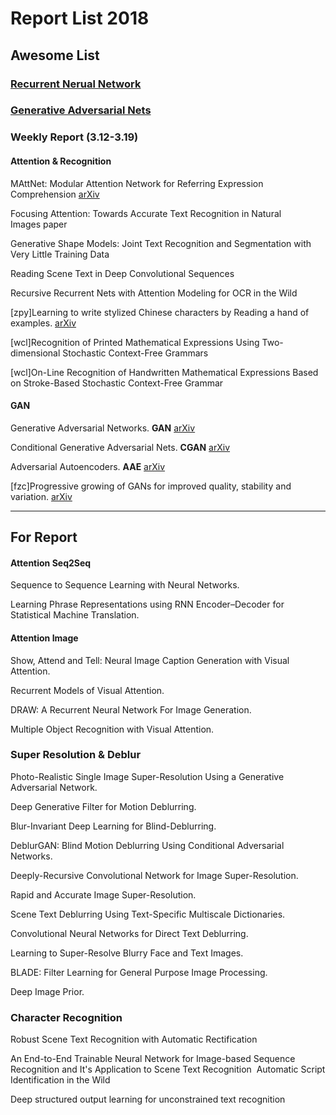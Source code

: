 # Report List 2018

## Awesome List
### [Recurrent Nerual Network](../../../awesome-rnn)
### [Generative Adversarial Nets](https://github.com/YadiraF/GAN)

### Weekly Report (3.12-3.19)
#### Attention & Recognition
MAttNet: Modular Attention Network for Referring Expression Comprehension [arXiv](https://arxiv.org/pdf/1801.08186.pdf)

Focusing Attention: Towards Accurate Text Recognition in Natural Images paper

Generative Shape Models: Joint Text Recognition and Segmentation with Very Little Training Data 

Reading Scene Text in Deep Convolutional Sequences 

Recursive Recurrent Nets with Attention Modeling for OCR in the Wild 

[zpy]Learning to write stylized Chinese characters by Reading a hand of examples. [arXiv](https://arxiv.org/abs/1712.06424)

[wcl]Recognition of Printed Mathematical Expressions Using Two-dimensional Stochastic Context-Free Grammars

[wcl]On-Line Recognition of Handwritten Mathematical Expressions Based on Stroke-Based Stochastic Context-Free Grammar
#### GAN
Generative Adversarial Networks. **GAN** [arXiv](https://arxiv.org/abs/1406.2661)

Conditional Generative Adversarial Nets. **CGAN** [arXiv](https://arxiv.org/abs/1411.1784)

Adversarial Autoencoders. **AAE** [arXiv](https://arxiv.org/abs/1511.05644)

[fzc]Progressive growing of GANs for improved quality, stability and variation. [arXiv](https://arxiv.org/abs/1710.10196)



---------------
## For Report
#### Attention Seq2Seq
Sequence to Sequence Learning with Neural Networks. 

Learning Phrase Representations using RNN Encoder–Decoder for Statistical Machine Translation.

#### Attention Image
Show, Attend and Tell: Neural Image Caption Generation with Visual Attention.

Recurrent Models of Visual Attention.

DRAW: A Recurrent Neural Network For Image Generation.

Multiple Object Recognition with Visual Attention.

### Super Resolution & Deblur
Photo-Realistic Single Image Super-Resolution Using a Generative Adversarial Network.

Deep Generative Filter for Motion Deblurring.

Blur-Invariant Deep Learning for Blind-Deblurring.

DeblurGAN: Blind Motion Deblurring Using Conditional Adversarial Networks.

Deeply-Recursive Convolutional Network for Image Super-Resolution.

Rapid and Accurate Image Super-Resolution.

Scene Text Deblurring Using Text-Specific Multiscale Dictionaries.

Convolutional Neural Networks for Direct Text Deblurring.

Learning to Super-Resolve Blurry Face and Text Images.

BLADE: Filter Learning for General Purpose Image Processing.

Deep Image Prior.

### Character Recognition


Robust Scene Text Recognition with Automatic Rectification

An End-to-End Trainable Neural Network for Image-based Sequence Recognition and It's Application to Scene Text Recognition 
Automatic Script Identification in the Wild 

Deep structured output learning for unconstrained text recognition 




